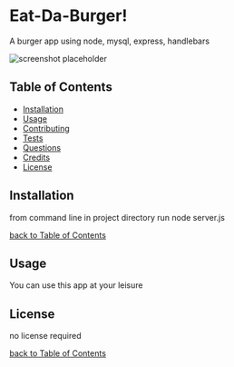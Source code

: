 # Eat-Da-Burger!


A burger app using node, mysql, express, handlebars

![screenshot placeholder]()

## Table of Contents

- [Installation](#installation)
- [Usage](#usage)
- [Contributing](#contributing)
- [Tests](#tests)
- [Questions](#questions)
- [Credits](#credits)
- [License](#license)

## Installation

from command line in project directory run node server.js

[back to Table of Contents](#table-of-contents)

## Usage

You can use this app at your leisure


## License

no license required

[back to Table of Contents](#table-of-contents)
